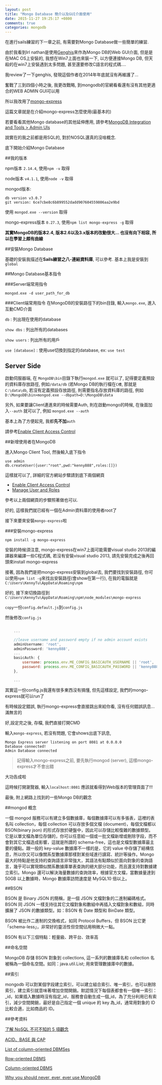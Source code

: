 ```yaml
---
layout: post
title: "Mongo Database 簡介以及GUI介面使用"
date: 2015-11-27 19:25:17 +0800
comments: true
categories: mongodb
---
```


在進行sails練習的下一章之前, 有需要對Mongo Database做一些簡單的練習. 

由於我看到Irl nathan是使用<a href="http://genghisapp.com/" target="_blank">Genghis</a>來作為Mongo DB的Web GUI介面, 但是是在MAC OS上安裝的, 我想在Win7上面也來裝一下, 以方便連接Mongo DB, 但天殺的在win7上安裝遇到太多問題, 甚至還要修改C語言的程式碼....

我review了一下genghis, 發現這個作者在2014年年底就沒有再維護了...

奮戰了三到四個小時之後, 我更改戰略, 到mongodb的官網看看還有沒有其他更適合的WEB ADMIN GUI可以用

所以我改用了<a href="https://github.com/andzdroid/mongo-express" target="_blank">mongo-express</a>

這篇文章就是在介紹mongo-express怎麼使用(最基本的)

<!--more-->

若要看看其他Mongo database的其他延伸應用, 請參考<a href="https://docs.mongodb.org/ecosystem/tools/administration-interfaces/" target="_blank">MongoDB Integration and Tools > Admin UIs</a>

說實在的我之前都是用SQL的, 對於NOSQL還真的沒啥概念. 

底下開始介紹Mongo Database

##我的版本

npm版本 `2.14.4`, 使用`npm -v` 取得

node版本 `v4.1.1`, 使用`node -v` 取得

mongod版本:

	db version v3.0.7
	git version: 6ce7cbe8c6b899552dadd907604559806aa2e9bd

使用 `mongod.exe --version` 取得

mongo-express版本 `0.27.3`, 使用`npm list mongo-express -g` 取得

**其實MongoDB的版本2.4, 版本2.6以及3.x版本的改動很大... 也沒有向下相容, 所以在學習上頗有曲線**


##安裝Mongo Database

基礎的安裝我描述在**Sails練習之八-連結資料庫**, 可以參考. 基本上我是安裝到`global`


##Mongo Database基本指令

###Server端常用指令

`mongod.exe -d user_path_for_db` 

###Client端常用指令
在MongoDB的安裝路徑下的bin目錄, 輸入`mongo.exe`, 進入互動CMD介面

`db` : 列出現在使用的database

`show dbs` : 列出所有的databases

`show users` :  列出所有的用戶

`use [database]` : 使用use切換到指定的database, ex: `use test`


## Server Side
啟動伺服器端, 在 `MongoDB\bin`目錄下執行`mongod.exe` 就可以了, 記得要定義預設的資料庫存放路徑, 例如`/data/db` (若Mongo DB的執行檔在`C槽`, 那就是`C:\data\db`, 若沒有定義預設存放路徑, 則需要指名存放資料庫的路徑, 例如`D:\MongoDB\bin>mongod.exe --dbpath=D:\MongoDB\data`

另外, 如果要讓Client連進來的時候需要Auth, 則在啟動mongo的時候, 在後面加入`--auth` 就可以了, 例如 `mongod.exe --auth`

基本上為了方便起見, 我都**先不加**`auth`

請參考<a href="https://docs.mongodb.org/manual/tutorial/enable-authentication/" target="_blank">Enable Client Access Control</a> 

##新增使用者在MongoDB

進入Mongo Client Tool, 然後輸入底下指令

	use admin
	db.createUser({user:"root",pwd:"kenny888",roles:[]})

這樣就可以了, 詳細的官方網站步驟請到底下兩個網頁

* <a href="https://docs.mongodb.org/manual/tutorial/enable-authentication/" target="_blank">Enable Client Access Control</a>
* <a href="https://docs.mongodb.org/manual/tutorial/manage-users-and-roles/" target="_blank">Manage User and Roles</a>

參考以上兩個網頁的步驟照著做也可以.


好的, 這樣我們就已經有一個在Admin資料庫的使用者root了

接下來要來安裝`mongo-express`啦

###安裝mongo-express

	npm install -g mongo-express

安裝的時候須注意, mongo-express在win7上面可能需要visual studio 2013的編譯器來編譯一些C程式碼, 若沒有安裝visual studio 2013, 請先安裝完成之後再回頭來install mongo-express

接著, 因為我們是把mongo-express安裝到global去, 我們要找到安裝路徑, 你可以使用`npm list -g`來找出安裝路徑(會show在第一行), 在我的電腦就是`C:\Users\KennyTu\AppData\Roaming\npm`

好的, 接下來切換路徑到`C:\Users\KennyTu\AppData\Roaming\npm\node_modules\mongo-express`

`copy`一份`config.default.js`到`config.js`

然後修改`config.js`

```js config.js

	...

 	//leave username and password empty if no admin account exists
    adminUsername: 'root',
	adminPassword: 'kenny888',
	...
	basicAuth: {
    	username: process.env.ME_CONFIG_BASICAUTH_USERNAME || 'root',
    	password: process.env.ME_CONFIG_BASICAUTH_PASSWORD || 'kenny888'
  	},

	...

```

其實這一份config.js我還有很多東西沒有搞懂, 但先這樣設定, 我們的mongo-express就可以run了

有時候設定錯誤, 執行mongo-express會直接跳出來給你看, 沒有任何錯誤訊息...滿無言的

好,設定完之後, 存檔, 我們直接打開CMD

輸入`mongo-express`, 若沒有問題, 它會shows出底下訊息, 

	Mongo Express server listening on port 8081 at 0.0.0.0
	Database connected!
	Admin Database connected

> 記得輸入mongo-express之前, 要先執行mongod (server), 這樣mongo-express才不會出錯

大功告成啦

這時候打開瀏覽器, 輸入`localhost:8081` 應該就看得到Web版本的管理頁面了!!!



最後, 附上網路上找到的一些Mongo DB的觀念


##mongod 概念
 
一個 mongod 服務可以有建立多個數據庫，每個數據庫可以有多張表，這裡的表名叫 collection，每個 collection 可以存放多個文檔 (document)，每個文檔都以 BSON(binary json) 的形式存放於硬盤中，因此可以存儲比較復雜的數據類型。它是以單文檔為單位存儲的，你可以任意給一個或一批文檔新增或刪除字段，而不會對其它文檔造成影響，這就是所謂的 schema-free，這也是文檔型數據庫最主要的優點。跟一般的 key-value 數據庫不一樣的是，它的 value 中存儲了結構信息，所以你又可以像關系型數據庫那樣對某些域進行讀寫、統計等操作。Mongo 最大的特點是他支持的查詢語言非常強大，其語法有點類似於面向對象的查詢語言，幾乎可以實現類似關系數據庫單表查詢的絕大部分功能，而且還支持對數據建立索引。Mongo 還可以解決海量數據的查詢效率，根據官方文檔，當數據量達到 50GB 以上數據時，Mongo 數據庫訪問速度是 MySQL10 倍以上。
 
##BSON
 
BSON 是 Binary JSON 的簡稱，是一個 JSON 文檔對象的二進制編碼格式。BSON 同 JSON 一樣支持往其它文檔對象和數組中再插入文檔對象和數組，同時擴展了 JSON 的數據類型。如：BSON 有 Date 類型和 BinDate 類型。
 
BSON 被比作二進制的交換格式，如同 Protocol Buffers，但 BSON 比它更 「schema-less」，非常好的靈活性但空間佔用稍微大一點。
 
BSON 有以下三個特點：輕量級、跨平台、效率高
 
##命名空間
 
MongoDB 存儲 BSON 對象到 collections, 這一系列的數據庫名和 collection 名被稱為一個命名空間。如同：java.util.List; 用來管理數據庫中的數據。
 
##索引
 
mongodb 可以對某個字段建立索引，可以建立組合索引、唯一索引，也可以刪除索引，建立索引就意味著增加空間開銷。默認情況下每個表都會有一個唯一索引：_id，如果插入數據時沒有指定_id，服務會自動生成一個_id，為了充分利用已有索引，減少空間開銷，最好是自己指定一個 unique 的 key 為_id，通常用對象的 ID 比較合適，比如商品的 ID。


##參考資料

<a href="http://www.ithome.com.tw/news/92506" target="_blank">了解 NoSQL 不可不知的 5 項觀念</a>

<a href="http://www.neohope.com/2015/09/12/acid%E3%80%81base%E4%B8%8Ecap/" target="_blank">ACID、BASE 與 CAP</a>

<a href="https://en.wikipedia.org/wiki/List_of_column-oriented_DBMSes" target="_blank">List of column-oriented DBMSes</a>

<a href="https://zh.wikipedia.org/wiki/%E5%88%97%E5%BC%8F%E6%95%B0%E6%8D%AE%E5%BA%93" target="_blank">Row-oriented DBMS</a>

<a href="https://en.wikipedia.org/wiki/Column-oriented_DBMS" target="_blank">Column-oriented DBMS</a>

<a href="http://cryto.net/~joepie91/blog/2015/07/19/why-you-should-never-ever-ever-use-mongodb/" target="_blank">Why you should never, ever, ever use MongoDB</a>